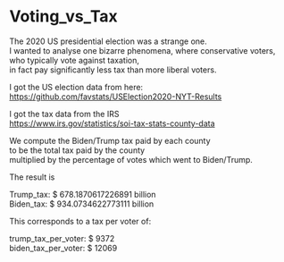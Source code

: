 # Voting_vs_Tax

The 2020 US presidential election was a strange one.  
I wanted to analyse one bizarre phenomena, where conservative voters,  
who typically vote against taxation,  
in fact pay significantly less tax than more liberal voters.

I got the US election data from here:  
https://github.com/favstats/USElection2020-NYT-Results  

I got the tax data from the IRS  
https://www.irs.gov/statistics/soi-tax-stats-county-data  


We compute the Biden/Trump tax paid by each county  
to be the total tax paid by the county  
multiplied by the percentage of votes which went to Biden/Trump.  

The result is   

Trump_tax: $ 678.1870617226891 billion  
Biden_tax: $ 934.0734622773111 billion  

This corresponds to a tax per voter of:    

trump_tax_per_voter: $ 9372  
biden_tax_per_voter: $ 12069  
